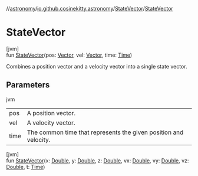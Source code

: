//[astronomy](../../../index.md)/[io.github.cosinekitty.astronomy](../index.md)/[StateVector](index.md)/[StateVector](-state-vector.md)

# StateVector

[jvm]\
fun [StateVector](-state-vector.md)(pos: [Vector](../-vector/index.md), vel: [Vector](../-vector/index.md), time: [Time](../-time/index.md))

Combines a position vector and a velocity vector into a single state vector.

## Parameters

jvm

| | |
|---|---|
| pos | A position vector. |
| vel | A velocity vector. |
| time | The common time that represents the given position and velocity. |

[jvm]\
fun [StateVector](-state-vector.md)(x: [Double](https://kotlinlang.org/api/latest/jvm/stdlib/kotlin/-double/index.html), y: [Double](https://kotlinlang.org/api/latest/jvm/stdlib/kotlin/-double/index.html), z: [Double](https://kotlinlang.org/api/latest/jvm/stdlib/kotlin/-double/index.html), vx: [Double](https://kotlinlang.org/api/latest/jvm/stdlib/kotlin/-double/index.html), vy: [Double](https://kotlinlang.org/api/latest/jvm/stdlib/kotlin/-double/index.html), vz: [Double](https://kotlinlang.org/api/latest/jvm/stdlib/kotlin/-double/index.html), t: [Time](../-time/index.md))
